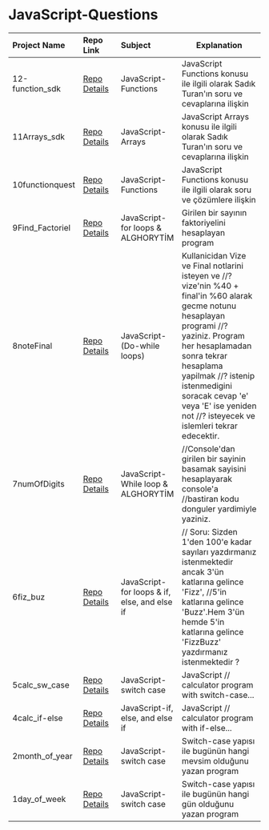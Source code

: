 # JavaScript-Questions
<table class="table">
  <thead>
    <tr>
      <th align="left" width="15%">Project Name</th>
      <th align="left" width="15%">Repo Link</th>
      <th align="left" width="15%">Subject</th>
      <th align="center">Explanation</th>
    </tr>
  </thead>
  <tbody>
     <tr>
      <td>12-function_sdk </td></td>
      <td><a href="https://github.com/achieve-software/12-function_sdk" target="_blank">Repo Details</td>
      <td>JavaScript-Functions </td>
      <td>JavaScript Functions konusu ile ilgili olarak Sadık Turan'ın soru ve cevaplarına ilişkin</td>
    </tr>
      <tr>
      <td>11Arrays_sdk  </td></td>
      <td><a href="https://github.com/achieve-software/11Arrays_sdk" target="_blank">Repo Details</td>
      <td>JavaScript-Arrays </td>
      <td>JavaScript Arrays konusu ile ilgili olarak Sadık Turan'ın soru ve cevaplarına ilişkin</td>
    </tr>
      <tr>
      <td>10functionquest  </td></td>
      <td><a href="https://github.com/achieve-software/10functionquest" target="_blank">Repo Details</td>
      <td>JavaScript-Functions </td>
      <td>JavaScript Functions konusu ile ilgili olarak soru ve çözümlere ilişkin</td>
    </tr>
       <tr>
      <td>9Find_Factoriel   </td></td>
      <td><a href="https://github.com/achieve-software/9Find_Factoriel" target="_blank">Repo Details</td>
      <td>JavaScript-for loops & ALGHORYTİM </td>
      <td>Girilen bir sayının faktoriyelini hesaplayan program</td>
    </tr>
     <tr>
      <td>8noteFinal   </td></td>
      <td><a href="https://github.com/achieve-software/8noteFinal" target="_blank">Repo Details</td>
      <td>JavaScript-(Do-while loops) </td>
      <td>Kullanicidan  Vize ve Final notlarini isteyen ve
//? vize'nin %40 + final'in %60 alarak gecme notunu hesaplayan programi
//? yaziniz. Program her hesaplamadan sonra tekrar hesaplama yapilmak
//? istenip istenmedigini soracak cevap 'e' veya 'E' ise yeniden not
//? isteyecek ve islemleri tekrar edecektir.</td>
    </tr>
     <tr>
      <td>7numOfDigits   </td></td>
      <td><a href="https://github.com/achieve-software/7numOfDigits" target="_blank">Repo Details</td>
      <td>JavaScript-While loop & ALGHORYTİM  </td>
      <td>//Console'dan girilen bir sayinin basamak sayisini hesaplayarak console'a
//bastiran kodu donguler yardimiyle yaziniz.</td>
    </tr>
     <tr>
      <td>6fiz_buz  </td></td>
      <td><a href="https://github.com/achieve-software/6fiz_buz" target="_blank">Repo Details</td>
      <td>JavaScript-for loops & if, else, and else if</td>
      <td>// Soru: Sizden 1'den 100'e kadar sayıları yazdırmanız istenmektedir ancak 3'ün katlarına gelince 'Fizz',
//5'in katlarına gelince 'Buzz'.Hem 3'ün hemde 5'in katlarına gelince 'FizzBuzz' yazdırmanız istenmektedir ?</td>
    </tr>
     <tr>
      <td>5calc_sw_case </td></td>
      <td><a href="https://github.com/achieve-software/5calc_sw_case" target="_blank">Repo Details</td>
      <td>JavaScript-switch case </td>
      <td>JavaScript // calculator program with switch-case...</td>
    </tr>
     <tr>
      <td>4calc_if-else   </td></td>
      <td><a href="https://github.com/achieve-software/4calc_if-else" target="_blank">Repo Details</td>
      <td>JavaScript-if, else, and else if </td>
      <td>JavaScript // calculator program with if-else...</td>
    </tr>
    <tr>
      <td>2month_of_year  </td></td>
      <td><a href="https://github.com/achieve-software/2month_of_year/blob/main/index.js" target="_blank">Repo Details</td>
      <td>JavaScript-switch case  </td>
      <td>Switch-case yapısı ile bugünün hangi mevsim olduğunu yazan program</td>
    </tr>
    <tr>
      <td>1day_of_week  </td></td>
      <td><a href="https://github.com/achieve-software/1day_of_week/blob/main/index.js" target="_blank">Repo Details</td>
      <td>JavaScript-switch case  </td>
      <td>Switch-case yapısı ile bugünün hangi gün olduğunu yazan program</td>
    </tr>
  </tbody>
</table>
